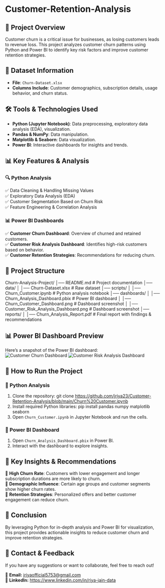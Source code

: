 # Customer-Retention-Analysis


## 📌 Project Overview  
Customer churn is a critical issue for businesses, as losing customers leads to revenue loss. This project analyzes customer churn patterns using Python and Power BI to identify key risk factors and improve customer retention strategies.  

## 📂 Dataset Information  
- **File**: `Churn-Dataset.xlsx`    
- **Columns Include**: Customer demographics, subscription details, usage behavior, and churn status.  

## 🛠️ Tools & Technologies Used  
- **Python (Jupyter Notebook)**: Data preprocessing, exploratory data analysis (EDA), visualization.  
- **Pandas & NumPy**: Data manipulation.  
- **Matplotlib & Seaborn**: Data visualization.  
- **Power BI**: Interactive dashboards for insights and trends.  

## 📊 Key Features & Analysis  
### 🔍 Python Analysis  
✅ Data Cleaning & Handling Missing Values  
✅ Exploratory Data Analysis (EDA)  
✅ Customer Segmentation Based on Churn Risk  
✅ Feature Engineering & Correlation Analysis  

### 📊 Power BI Dashboards  
✅ **Customer Churn Dashboard**: Overview of churned and retained customers.  
✅ **Customer Risk Analysis Dashboard**: Identifies high-risk customers based on behavior.  
✅ **Customer Retention Strategies**: Recommendations for reducing churn.  

## 📎 Project Structure 
Churn-Analysis-Project/ │── README.md # Project documentation │── data/ │ │── Churn-Dataset.xlsx # Raw dataset │── scripts/ │ │── Churn_Customer.ipynb # Python analysis notebook │── dashboards/ │ │── Churn_Analysis_Dashboard.pbix # Power BI dashboard │ │── Churn_Customer_Dashboard.png # Dashboard screenshot │ │── Customer_Risk_Analysis_Dashboard.png # Dashboard screenshot │── reports/ │ │── Churn_Analysis_Report.pdf # Final report with findings & recommendations


## 📊 Power BI Dashboard Preview  
Here’s a snapshot of the Power BI dashboard:  
![Customer Churn Dashboard](dashboard/https://github.com/jriya23/Customer-Retention-Analysis/blob/main/Customer%20Risk%20Analysis%20Dashboard.png)
![Customer Risk Analysis Dashboard](dashboard/https://github.com/jriya23/Customer-Retention-Analysis/blob/main/Customer%20Retention.pbix)

## 🚀 How to Run the Project  
### 🔹 Python Analysis  
1. Clone the repository:
   git clone https://github.com/jriya23/Customer-Retention-Analysis/blob/main/Churn%20Customer.ipynb
2. Install required Python libraries:
   pip install pandas numpy matplotlib seaborn
3. Open `Churn_Customer.ipynb` in Jupyter Notebook and run the cells.  

### 🔹 Power BI Dashboard  
1. Open `Churn_Analysis_Dashboard.pbix` in Power BI.  
2. Interact with the dashboard to explore insights.  

## 📢 Key Insights & Recommendations  
🔹 **High Churn Rate**: Customers with lower engagement and longer subscription durations are more likely to churn.  
🔹 **Demographic Influence**: Certain age groups and customer segments show higher churn rates.  
🔹 **Retention Strategies**: Personalized offers and better customer engagement can reduce churn.  

## 📜 Conclusion  
By leveraging Python for in-depth analysis and Power BI for visualization, this project provides actionable insights to reduce customer churn and improve retention strategies.  

## 📧 Contact & Feedback  
If you have any suggestions or want to collaborate, feel free to reach out!  

📩 **Email:** jriyaofficial5753@gmail.com  
🔗 **LinkedIn:** https://www.linkedin.com/in/riya-jain-data




